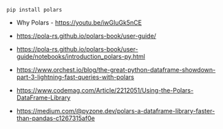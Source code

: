 ```
pip install polars
```

- Why Polars - https://youtu.be/iwGIuGk5nCE

- https://pola-rs.github.io/polars-book/user-guide/

- https://pola-rs.github.io/polars-book/user-guide/notebooks/introduction_polars-py.html

- https://www.orchest.io/blog/the-great-python-dataframe-showdown-part-3-lightning-fast-queries-with-polars

- https://www.codemag.com/Article/2212051/Using-the-Polars-DataFrame-Library

- https://medium.com/@pyzone.dev/polars-a-dataframe-library-faster-than-pandas-c1267315af0e

